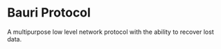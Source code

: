 # Bauri Protocol 

A multipurpose low level network protocol with the ability to recover lost data.
